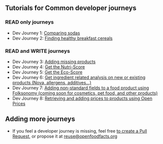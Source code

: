 ## Tutorials for Common developer journeys
### READ only journeys
- []()Dev Journey 1: <a href="../reference/api-tutorials/comparing-sodas.md">Comparing sodas</a>
- []()Dev Journey 2: <a href="../reference/api-tutorials/finding-healthy-cereals.md">Finding healthy breakfast cereals</a>

### READ and WRITE journeys
- []()Dev Journey 3: <a href="../reference/api-tutorials/adding-missing-products.md">Adding missing products</a>
- []()Dev Journey 4: <a href="../reference/api-tutorials/get-the-nutri-score.md">Get the Nutri-Score</a>
- []()Dev Journey 5: <a href="../reference/api-tutorials/get-the-eco-score.md">Get the Eco-Score</a>
- []()Dev Journey 6: <a href="../reference/api-tutorials/get-ingredient-related-analysis.md">Get ingredient related analysis on new or existing products (Nova, allergens, additives…)</a>
- []()Dev Journey 7: <a href="../reference/api-tutorials/folksonomy-engine.md">Adding non-standard fields to a food product using Folksonomy (coming soon for cosmetics, pet food, and other products)</a>
- []()Dev Journey 8: <a href="../reference/api-tutorials/product-prices.md">Retrieving and adding prices to products using Open Prices</a>

## Adding more journeys

* If you feel a developer journey is missing, feel free <a href="https://github.com/openfoodfacts/openfoodfacts-server/tree/main/docs/reference/api-tutorials">to create a Pull Request</a>, or propose it at reuse@openfoodfacts.org
